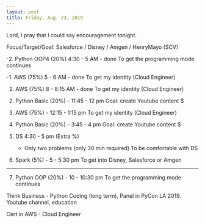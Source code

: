 ```yaml
---
layout: post
title: Friday, Aug. 23, 2019
---
```


Lord, I pray that I could say encouragement tonight.
  

Focus/Target/Goal:  Salesforce / Disney / Amgen / HenryMayo (SCV)     

      
-2. Python OOP4 (20%) 4:30 - 5 AM - done
   To get the programming mode continues 


-1. AWS (75%) 5 - 6 AM - done
   To get my identity (Cloud Engineer)


1. AWS (75%) 8 - 8:15 AM - done
   To get my identity (Cloud Engineer)


2. Python Basic (20%) - 11:45 - 12 pm
   Goal: create Youtube content $


3. AWS (75%) - 12:15 - 1:15 pm 
   To get my identity (Cloud Engineer)


4. Python Basic (20%) - 3:45 - 4 pm 
   Goal: create Youtube content $


5. DS 4:30 - 5 pm (Extra %)
   - Only two problems (only 30 min required)
   To be comfortable with DS


6. Spark (5%) - 5 - 5:30 pm
   To get into Disney, Salesforce or Amgen

---------------------------------------------------------------

7. Python OOP (20%) - 10 - 10:30 pm
   To get the programming mode continues


Think Business - Python Coding (long term), Panel in PyCon LA 2019.
                 Youtube channel, education
                                  
Cert in AWS - Cloud Engineer
